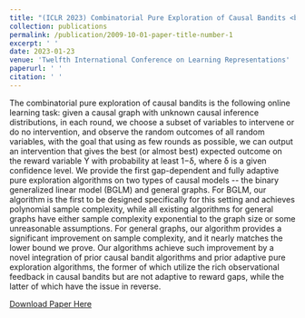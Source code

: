 ```yaml
---
title: "(ICLR 2023) Combinatorial Pure Exploration of Causal Bandits <br \> <font color=blue>**Nuoya Xiong**</font>, Wei Chen"
collection: publications
permalink: /publication/2009-10-01-paper-title-number-1
excerpt: ' '
date: 2023-01-23
venue: 'Twelfth International Conference on Learning Representations'
paperurl: ' '
citation: ' '
---
```

The combinatorial pure exploration of causal bandits is the following online learning task: given a causal graph with unknown causal inference distributions, in each round, we choose a subset of variables to intervene or do no intervention, and observe the random outcomes of all random variables, with the goal that using as few rounds as possible, we can output an intervention that gives the best (or almost best) expected outcome on the reward variable Y with probability at least 1−δ, where δ is a given confidence level. We provide the first gap-dependent and fully adaptive pure exploration algorithms on two types of causal models -- the binary generalized linear model (BGLM) and general graphs. For BGLM, our algorithm is the first to be designed specifically for this setting and achieves polynomial sample complexity, while all existing algorithms for general graphs have either sample complexity exponential to the graph size or some unreasonable assumptions. For general graphs, our algorithm provides a significant improvement on sample complexity, and it nearly matches the lower bound we prove. Our algorithms achieve such improvement by a novel integration of prior causal bandit algorithms and prior adaptive pure exploration algorithms, the former of which utilize the rich observational feedback in causal bandits but are not adaptive to reward gaps, while the latter of which have the issue in reverse.

[Download Paper Here](https://openreview.net/pdf?id=pBBsrPzq7aF)
